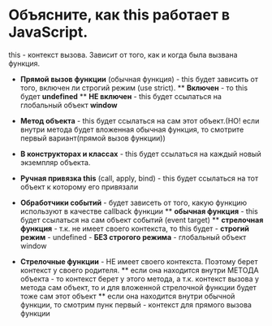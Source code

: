 Объясните, как this работает в JavaScript.
=====================

this - контекст вызова. Зависит от того, как и когда была вызвана функция.

* **Прямой вызов функции** (обычная функция) - this будет зависить от того, включен ли строгий режим (use strict).
    ** **Включен** - то this будет **undefined**
    ** **НЕ включен** - this будет ссылаться на глобальный объект **window**

* **Метод объекта** - this будет ссылаться на сам этот объект.(НО! если внутри метода будет вложенная обычная функция, то смотрите первый вариант(прямой вызов функции))

* **В конструкторах и классах** - this будет ссылаться на каждый новый экземпляр объекта.

* **Ручная привязка this** (call, apply, bind) - this будет ссылаться на тот объект к которому его привязали

* **Обработчики событий** - будет зависеть от того, какую функцию используют в качестве callback функции
    ** **обычная функция** - this  будет ссылаться на сам объект событий (event target)
    ** **стрелочная функция** -  т.к. не имеет своего контекста, то this будет
        - **строгий режим** - undefined
        - **БЕЗ строгого режима** - глобальный объект window

* **Стрелочные функции** - НЕ имеет своего контекста. Поэтому берет контекст у своего родителя.
    ** если она находится внутри МЕТОДА объекта - то контекст берет у этого метода, а т.к. контекст вызова у метода сам объект, то и для вложенной стрелочной функции будет тоже сам этот объект
    ** если она находится внутри обычной функции, то смотрим пунк первый - контекст для прямого вызова функции